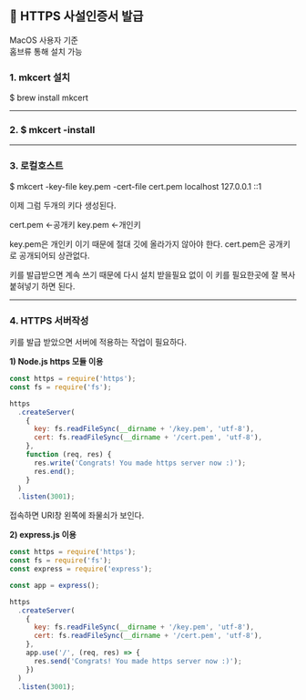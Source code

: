 ## 📌 HTTPS 사설인증서 발급
MacOS 사용자 기준   
홈브류 통해 설치 가능

### 1. mkcert 설치
$ brew install mkcert   

---
### 2. $ mkcert -install
---
### 3. 로컬호스트
$ mkcert -key-file key.pem -cert-file cert.pem localhost 127.0.0.1 ::1   

이제 그럼 두개의 키다 생성된다.   

cert.pem <-공개키
key.pem <-개인키   

key.pem은 개인키 이기 때문에 절대 깃에 올라가지 않아야 한다.
cert.pem은 공개키로 공개되어되 상관없다.   

키를 발급받으면 계속 쓰기 때문에 다시 설치 받을필요 없이 이 키를 필요한곳에 잘 복사 붙혀넣기 하면 된다.   

---
### 4. HTTPS 서버작성
키를 발급 받았으면 서버에 적용하는 작업이 필요하다.   

**1) Node.js https 모듈 이용**
```javascript
const https = require('https');
const fs = require('fs');

https
  .createServer(
    {
      key: fs.readFileSync(__dirname + '/key.pem', 'utf-8'),
      cert: fs.readFileSync(__dirname + '/cert.pem', 'utf-8'),
    },
    function (req, res) {
      res.write('Congrats! You made https server now :)');
      res.end();
    }
  )
  .listen(3001);
```

접속하면 URI창 왼쪽에 좌물쇠가 보인다.   

**2) express.js 이용**
```javascript
const https = require('https');
const fs = require('fs');
const express = require('express');

const app = express();

https
  .createServer(
    {
      key: fs.readFileSync(__dirname + '/key.pem', 'utf-8'),
      cert: fs.readFileSync(__dirname + '/cert.pem', 'utf-8'),
    },
    app.use('/', (req, res) => {
      res.send('Congrats! You made https server now :)');
    })
  )
  .listen(3001);
```
